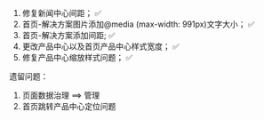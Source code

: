 1. 修复新闻中心间距； ✅
2. 首页-解决方案图片添加@media (max-width: 991px)文字大小； ✅
3. 首页-解决方案添加间距; ✅
4. 更改产品中心以及首页产品中心样式宽度； ✅
5. 修复产品中心缩放样式问题； ✅


遗留问题：
1. 页面数据治理 ==> 管理
2. 首页跳转产品中心定位问题